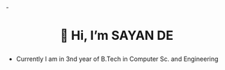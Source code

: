 -<h1><p align="center"> 👋 Hi, I’m SAYAN DE</p></h1>
-    Currently I am in 3nd year of B.Tech in Computer Sc. and  Engineering 



<!---
sayande155/sayande155 is a ✨ special ✨ repository because its `README.md` (this file) appears on your GitHub profile.
You can click the Preview link to take a look at your changes.
--->
